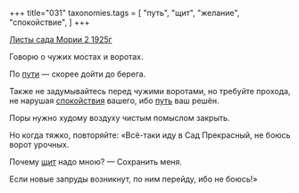 +++
title="031"
taxonomies.tags = [
 "путь",
 "щит",
 "желание",
 "спокойствие",
]
+++

[Листы сада Мории 2 1925г](/agni/1925)

Говорю о чужих мостах и воротах.   

По [пути](/tags/желание) — скорее дойти до берега.   

Также не задумывайтесь перед чужими воротами, но требуйте прохода, не нарушая [спокойствия](/tags/спокойствие) вашего, ибо [путь](/tags/путь) ваш решён.   

Поры нужно худому воздуху чистым помыслом закрыть.   

Но когда тяжко, повторяйте: «Всё-таки иду в Сад Прекрасный, не боюсь ворот урочных.   

Почему [щит](/tags/щит) надо мною? — Сохранить меня.   

Если новые запруды возникнут, по ним перейду, ибо не боюсь!»   

